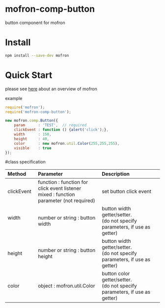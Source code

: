 # mofron-comp-button
button component for mofron

# Install

```bash
npm install --save-dev mofron
```

# Quick Start
please see [here](https://github.com/simpart/mofron) about an overview of mofron

example
```javascript
require('mofron');
require('mofron-comp-button');

new mofron.comp.Button({
    param      : 'TEST',  // required
    clickEvent : function () {alert('click');},
    width      : 150,
    height     : 40,
    color      : new mofron.util.Color(255,255,255),
    visible    : true
});
```

#class specification

| Method          | Parameter                                                                    |    Description                  |
|:------------------|:-----------------------------------------------------------------|:-------------------------------|
| clickEvent | function : function for click event listener<br>mixed : function parameter (not required)       |set button click event |
| width              | number or string : button width  | button width getter/setter. <br>(do not specify parameters, if use as getter) |
| height             | number or string : button height  | button width getter/setter. <br>(do not specify parameters, if use as getter) |
| color               | object : mofron.util.Color                                     | button color getter/setter. <br>(do not specify parameters, if use as getter)  |

